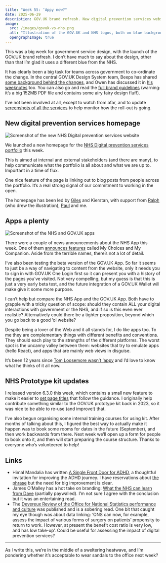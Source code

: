 ```yaml
---
title: "Week 55: ‘Appy now?"
date: 2025-06-29
description: GOV.UK brand refresh. New digital prevention services website. NHS and GOV.UK apps.
image:
  src: /images/govuk-vs-nhs.png
  alt: "Illustration of the GOV.UK and NHS logos, both on blue backgrounds but different shades"
  opengraphImage: true
---
```


This was a big week for government service design, with the launch of the GOV.UK brand refresh. I don’t have much to say about the design, other than that I’m glad it uses a different blue from the NHS.

It has clearly been a big task for teams across government to co-ordinate the change. In the central GOV.UK Design System team, Beeps has shared [some background behind the changes](https://beeps.website/blog/2025-06-25-the-not-quite-new-govuk-brand/), and Owen has discussed it in [his weeknotes](https://owenis.online/pages/blog/weeknotes/2025-06-27/) too. You can also go and read the [full brand guidelines](https://assets.publishing.service.gov.uk/media/685a8a32454906840a44d5e8/GOV.UK_brand_guidelines.pdf) (warning: it’s a big 152MB PDF file and contains some airy fairy design fluff).

I’ve not been involved at all, except to watch from afar, and to update [screenshots of all the services](https://govuk-digital-services.herokuapp.com/screenshots) to help monitor how the roll-out is going.

## New digital prevention services homepage

![Screenshot of the new NHS Digital prevention services website](/images/digital-prevention-services.png)

We launched a new homepage for the [NHS Digital prevention services portfolio](http://digital-prevention-services.nhs.uk) this week.

This is aimed at internal and external stakeholders (and there are many), to help communicate what the portfolio is all about and what we are up to.
Important in a time of flux.

One nice feature of the page is linking out to blog posts from people across the portfolio. It’s a real strong signal of our commitment to working in the open.

The homepage has been led by [Giles](https://gilest.org/index.html) and Kierstan, with support from [Ralph](http://ralphhawkins.co.uk) (who drew the illustration), [Paul](http://paulrobertlloyd.com) and me.

## Apps a plenty

![Screenshot of the NHS and GOV.UK apps](/images/govuk-vs-nhs-apps.png)

There were a couple of news announcements about the NHS App this week. One of them [announces features](https://www.gov.uk/government/news/nhs-app-overhaul-will-break-down-barriers-to-healthcare-and-reduce-inequalities) called My Choices and My Companion. Aside from the terrible names, there’s not a lot of detail.

I’ve also been testing the beta version of the GOV.UK App. So far it seems to just be a way of navigating to content from the website, only it needs you to sign in with GOV.UK One Login first so it can present you with a history of the pages you’ve visited. Not very compelling, but my guess is that this is just a very early beta test, and the future integration of a GOV.UK Wallet will make give it some more purpose.

I can’t help but compare the NHS App and the GOV.UK App. Both have to grapple with a tricky question of scope: should they contain ALL your digital interactions with government or the NHS, and if so is this even ever realistic? Alternatively could there be a tighter proposition, beyond which you go back to a good ’ol website?

Despite being a lover of the Web and it all stands for, I do like apps too. To me they are complementary things with different benefits and conventions. They should each play to the strengths of the different platforms. The worst spot is the uncanny valley between them: websites that try to emulate apps (hello React), and apps that are mainly web views in disguise.

It’s been 12 years since [Tom Loosemore wasn’t ‘appy](https://gds.blog.gov.uk/2013/03/12/were-not-appy-not-appy-at-all/) and I’d love to know what he thinks of it all now.

## NHS Prototype kit updates

I released version 6.3.0 this week, which contains a small new feature to make it easier to [set page titles](https://prototype-kit.service-manual.nhs.uk/how-tos/set-page-titles) that follow the guidance. I originally help contribute something similar to the GOV.UK prototype kit back in 2023, so it was nice to be able to re-use (and improve!) that.

I’ve also begun organising some internal training courses for using kit. After months of talking about this, I figured the best way to actually make it happen was to book some rooms for dates in the future (September), and then work backwards from there. Next week we’ll open up a form for people to book onto it, and then will start preparing the course structure. Thanks to everyone who’s volunteered to help!

## Links

* Himal Mandalia has written [A Single Front Door for ADHD](https://himalmandalia.medium.com/a-single-front-door-for-adhd-729964614cfe), a thoughtful invitation for improving the ADHD journey. I have reservations about [the phrase](https://frankieroberto.github.io/nhsnotes/posts/week-49-multiple-front-doors/) but the need for big improvement is clear.
* James O’Malley has a hot take on branding: [What the NHS can learn from Dave](https://takes.jamesomalley.co.uk/p/what-the-nhs-can-learn-from-dave) (partially paywalled). I’m not sure I agree with the conclusion but it was an entertaining read.
* The [Devereux Review of the Office for National Statistics performance and culture](https://uksa.statisticsauthority.gov.uk/publication/devereux-review-of-the-office-for-national-statistics-performance-and-culture/) was published and is a sobering read. One bit that caught my eye though was about data linking: ‘ONS can now, for example, assess the impact of various forms of surgery on patients’ propensity to return to work. However, at present the benefit cost ratio is very low, and has low take-up’. Could be useful for assessing the impact of digital prevention services?

---

As I write this, we’re in the middle of a sweltering heatwave, and I’m pondering whether it’s acceptable to wear sandals to the office next week?
